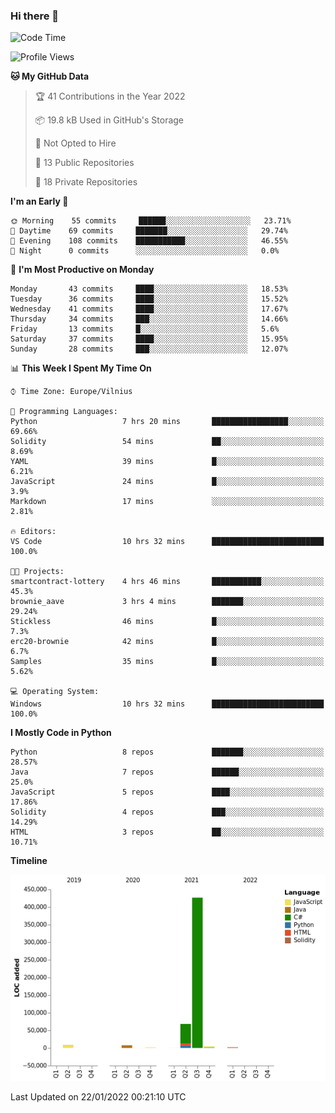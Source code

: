 ### Hi there 👋

<!--START_SECTION:waka-->
![Code Time](http://img.shields.io/badge/Code%20Time-543%20hrs%2037%20mins-blue)

![Profile Views](http://img.shields.io/badge/Profile%20Views-0-blue)

**🐱 My GitHub Data** 

> 🏆 41 Contributions in the Year 2022
 > 
> 📦 19.8 kB Used in GitHub's Storage 
 > 
> 🚫 Not Opted to Hire
 > 
> 📜 13 Public Repositories 
 > 
> 🔑 18 Private Repositories  
 > 
**I'm an Early 🐤** 

```text
🌞 Morning    55 commits     ██████░░░░░░░░░░░░░░░░░░░   23.71% 
🌆 Daytime    69 commits     ███████░░░░░░░░░░░░░░░░░░   29.74% 
🌃 Evening    108 commits    ███████████░░░░░░░░░░░░░░   46.55% 
🌙 Night      0 commits      ░░░░░░░░░░░░░░░░░░░░░░░░░   0.0%

```
📅 **I'm Most Productive on Monday** 

```text
Monday       43 commits     ████░░░░░░░░░░░░░░░░░░░░░   18.53% 
Tuesday      36 commits     ████░░░░░░░░░░░░░░░░░░░░░   15.52% 
Wednesday    41 commits     ████░░░░░░░░░░░░░░░░░░░░░   17.67% 
Thursday     34 commits     ███░░░░░░░░░░░░░░░░░░░░░░   14.66% 
Friday       13 commits     █░░░░░░░░░░░░░░░░░░░░░░░░   5.6% 
Saturday     37 commits     ████░░░░░░░░░░░░░░░░░░░░░   15.95% 
Sunday       28 commits     ███░░░░░░░░░░░░░░░░░░░░░░   12.07%

```


📊 **This Week I Spent My Time On** 

```text
⌚︎ Time Zone: Europe/Vilnius

💬 Programming Languages: 
Python                   7 hrs 20 mins       █████████████████░░░░░░░░   69.66% 
Solidity                 54 mins             ██░░░░░░░░░░░░░░░░░░░░░░░   8.69% 
YAML                     39 mins             █░░░░░░░░░░░░░░░░░░░░░░░░   6.21% 
JavaScript               24 mins             █░░░░░░░░░░░░░░░░░░░░░░░░   3.9% 
Markdown                 17 mins             ░░░░░░░░░░░░░░░░░░░░░░░░░   2.81%

🔥 Editors: 
VS Code                  10 hrs 32 mins      █████████████████████████   100.0%

🐱‍💻 Projects: 
smartcontract-lottery    4 hrs 46 mins       ███████████░░░░░░░░░░░░░░   45.3% 
brownie_aave             3 hrs 4 mins        ███████░░░░░░░░░░░░░░░░░░   29.24% 
Stickless                46 mins             █░░░░░░░░░░░░░░░░░░░░░░░░   7.3% 
erc20-brownie            42 mins             █░░░░░░░░░░░░░░░░░░░░░░░░   6.7% 
Samples                  35 mins             █░░░░░░░░░░░░░░░░░░░░░░░░   5.62%

💻 Operating System: 
Windows                  10 hrs 32 mins      █████████████████████████   100.0%

```

**I Mostly Code in Python** 

```text
Python                   8 repos             ███████░░░░░░░░░░░░░░░░░░   28.57% 
Java                     7 repos             ██████░░░░░░░░░░░░░░░░░░░   25.0% 
JavaScript               5 repos             ████░░░░░░░░░░░░░░░░░░░░░   17.86% 
Solidity                 4 repos             ███░░░░░░░░░░░░░░░░░░░░░░   14.29% 
HTML                     3 repos             ██░░░░░░░░░░░░░░░░░░░░░░░   10.71%

```


**Timeline**

![Chart not found](https://raw.githubusercontent.com/BenasVolkovas/BenasVolkovas/main/charts/bar_graph.png) 


 Last Updated on 22/01/2022 00:21:10 UTC
<!--END_SECTION:waka-->
